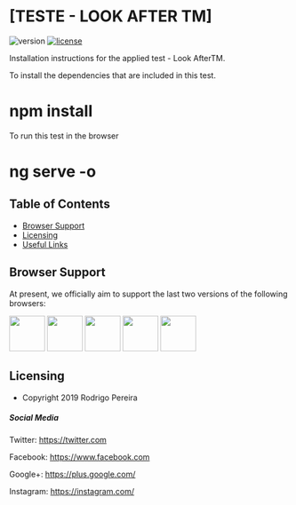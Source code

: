 # [TESTE - LOOK AFTER TM]

![version](https://img.shields.io/badge/version-1.1.0-blue.svg) 
[![license][license-badge]][LICENSE] 

Installation instructions for the applied test - Look AfterTM.

To install the dependencies that are included in this test.
# npm install

To run this test in the browser
# ng serve -o

## Table of Contents

* [Browser Support](#browser-support)
* [Licensing](#licensing)
* [Useful Links](#useful-links)

## Browser Support

At present, we officially aim to support the last two versions of the following browsers:

<img src="https://s3.amazonaws.com/creativetim_bucket/github/browser/chrome.png" width="64" height="64"> <img src="https://s3.amazonaws.com/creativetim_bucket/github/browser/firefox.png" width="64" height="64"> <img src="https://s3.amazonaws.com/creativetim_bucket/github/browser/edge.png" width="64" height="64"> <img src="https://s3.amazonaws.com/creativetim_bucket/github/browser/safari.png" width="64" height="64"> <img src="https://s3.amazonaws.com/creativetim_bucket/github/browser/opera.png" width="64" height="64">

## Licensing

- Copyright 2019 Rodrigo Pereira

##### Social Media

Twitter: <https://twitter.com>

Facebook: <https://www.facebook.com>

Google+: <https://plus.google.com/>

Instagram: <https://instagram.com/>

[CHANGELOG]: ./CHANGELOG.md
[LICENSE]: ./LICENSE.md
[license-badge]: https://img.shields.io/badge/license-MIT-blue.svg
